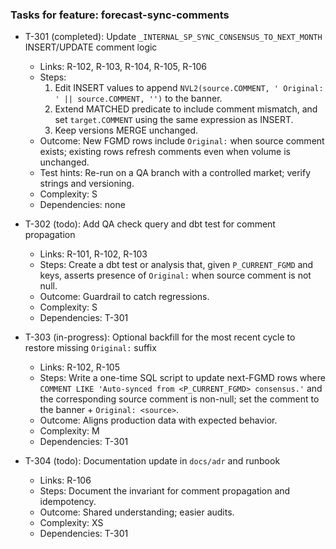 ### Tasks for feature: forecast-sync-comments

- T-301 (completed): Update `_INTERNAL_SP_SYNC_CONSENSUS_TO_NEXT_MONTH` INSERT/UPDATE comment logic
  - Links: R-102, R-103, R-104, R-105, R-106
  - Steps:
    1) Edit INSERT values to append `NVL2(source.COMMENT, ' Original: ' || source.COMMENT, '')` to the banner.
    2) Extend MATCHED predicate to include comment mismatch, and set `target.COMMENT` using the same expression as INSERT.
    3) Keep versions MERGE unchanged.
  - Outcome: New FGMD rows include `Original:` when source comment exists; existing rows refresh comments even when volume is unchanged.
  - Test hints: Re-run on a QA branch with a controlled market; verify strings and versioning.
  - Complexity: S
  - Dependencies: none

- T-302 (todo): Add QA check query and dbt test for comment propagation
  - Links: R-101, R-102, R-103
  - Steps: Create a dbt test or analysis that, given `P_CURRENT_FGMD` and keys, asserts presence of `Original:` when source comment is not null.
  - Outcome: Guardrail to catch regressions.
  - Complexity: S
  - Dependencies: T-301

- T-303 (in-progress): Optional backfill for the most recent cycle to restore missing `Original:` suffix
  - Links: R-102, R-105
  - Steps: Write a one-time SQL script to update next-FGMD rows where `COMMENT LIKE 'Auto-synced from <P_CURRENT_FGMD> consensus.'` and the corresponding source comment is non-null; set the comment to the banner + `Original: <source>`.
  - Outcome: Aligns production data with expected behavior.
  - Complexity: M
  - Dependencies: T-301

- T-304 (todo): Documentation update in `docs/adr` and runbook
  - Links: R-106
  - Steps: Document the invariant for comment propagation and idempotency.
  - Outcome: Shared understanding; easier audits.
  - Complexity: XS
  - Dependencies: T-301

